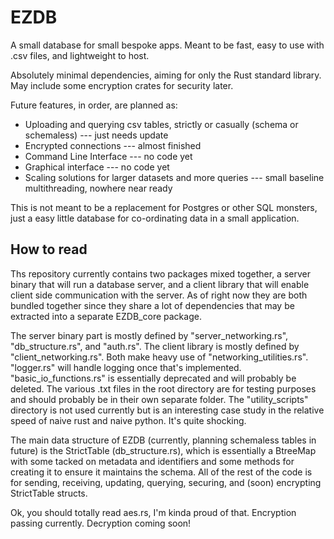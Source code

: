 # EZDB

A small database for small bespoke apps. Meant to be fast, easy to use with .csv files, and lightweight to host.

Absolutely minimal dependencies, aiming for only the Rust standard library. May include some encryption crates for security later.

Future features, in order, are planned as:
 - Uploading and querying csv tables, strictly or casually (schema or schemaless) --- just needs update
 - Encrypted connections --- almost finished
 - Command Line Interface --- no code yet
 - Graphical interface --- no code yet
 - Scaling solutions for larger datasets and more queries --- small baseline multithreading, nowhere near ready

This is not meant to be a replacement for Postgres or other SQL monsters, just a easy little database for co-ordinating
data in a small application.

## How to read

Ths repository currently contains two packages mixed together, a server binary that will run a database server, and a client
library that will enable client side communication with the server. As of right now they are both bundled together since they
share a lot of dependencies that may be extracted into a separate EZDB_core package.

The server binary part is mostly defined by "server_networking.rs", "db_structure.rs", and "auth.rs". The client library is mostly
defined by "client_networking.rs". Both make heavy use of "networking_utilities.rs". "logger.rs" will handle logging once that's
implemented. "basic_io_functions.rs" is essentially deprecated and will probably be deleted. The various .txt files in the root
directory are for testing purposes and should probably be in their own separate folder. The "utility_scripts" directory is not
used currently but is an interesting case study in the relative speed of naive rust and naive python. It's quite shocking.

The main data structure of EZDB (currently, planning schemaless tables in future) is the StrictTable (db_structure.rs), which is
essentially a BtreeMap with some tacked on metadata and identifiers and some methods for creating it to ensure it maintains the
schema. All of the rest of the code is for sending, receiving, updating, querying, securing, and (soon) encrypting StrictTable
structs.

Ok, you should totally read aes.rs, I'm kinda proud of that. Encryption passing currently. Decryption coming soon!
